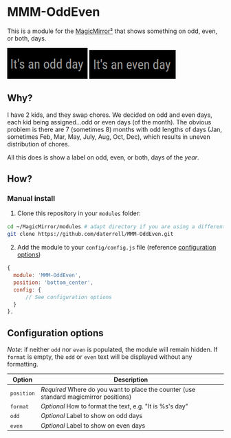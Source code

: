 # MMM-OddEven

This is a module for the [MagicMirror²](https://github.com/MichMich/MagicMirror/) that shows something on odd, even, or both, days.

![Screenshot](.github/odd.png) ![Screenshot2](.github/even.png)

## Why?
I have 2 kids, and they swap chores.  We decided on odd and even days, each kid being assigned...odd or even days (of the month).  The obvious problem is
there are 7 (sometimes 8) months with odd lengths of days (Jan, sometimes Feb, Mar, May, July, Aug, Oct, Dec), which results in uneven distribution of chores.

All this does is show a label on odd, even, or both, days of the _year_.

## How?
### Manual install

1. Clone this repository in your `modules` folder:
  ```bash
  cd ~/MagicMirror/modules # adapt directory if you are using a different one
  git clone https://github.com/daterrell/MMM-OddEven.git
  ```
2. Add the module to your `config/config.js` file (reference [configuration options](#configuration-options))
  ```js
  {
    module: 'MMM-OddEven',
    position: 'bottom_center',
    config: {
        // See configuration options
    }
  },
  ```

## Configuration options
*Note*: if neither `odd` nor `even` is populated, the module will remain hidden.  If `format` is empty, the `odd` or `even` text will be displayed without any formatting.

| Option           | Description                                                                                                           |
| ---------------- | --------------------------------------------------------------------------------------------------------------------- |
| `position`       | *Required* Where do you want to place the counter (use standard magicmirror positions)                                |
| `format`         | *Optional* How to format the text, e.g. "It is %s's day"                                                              | 
| `odd`            | *Optional* Label to show on odd days                                                                                  |
| `even`           | *Optional* Label to show on even days                                                                                 |
